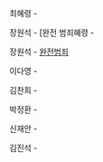 최혜령 - 

장원석 - [완전 범죄혜령 - 

장원석 - [완전범죄](https://school.programmers.co.kr/learn/courses/30/lessons/389480)

이다영 - 

김찬희 - 

박정환 - 

신재안 - 

김진석 - 
